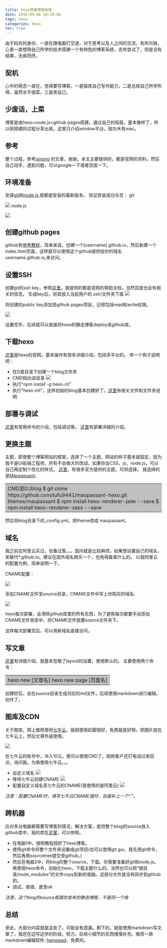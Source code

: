 ```yaml
---
title: hexo搭建博客指南
date: 2016-09-06 10:29:08
tags: hexo
categories: hexo
toc: true
---
```


由于码农的身份，一直在跟电脑打交道，对于思考以及人之间的交流，有所欠缺，心里一直想用自己所学的技术搭建一个有特色的博客系统，去年尝试了，但是没有结果，无疾而终。

## 契机
心中的萌念一直在，觉得要写博客，一是锻炼自己写作能力，二是总结自己所学所得，虽然水平很菜，三是卖自己。

## 少废话，上菜
博客是由hexo+node.js+github pages搭建。通过自己的捣鼓，基本像样了，所以把搭建的过程分享出来。这里只介绍window平台，因为木有mac。

## 参考
整个过程，参考[ixirong](http://www.ixirong.com/2015/05/17/how-to-build-ixirong-blog/) 的文章，谢谢。本文主要提供的，都是官网的资料，然后自己动手，遇到问题，可以google一下或者百度一下。

## 环境准备
安装[git](https://git-scm.com/)和[node.js](https://nodejs.org),我都是安装的最新版本。
验证安装成功与否：
git

![](http://photos.zhangzemiao.com/git_version_2.png)
node.js

![](http://photos.zhangzemiao.com/npm_version.png)

## 创建github pages
github有[参考教程](https://pages.github.com/)，简单来说，创建一个[username].github.io，然后新建一个index.html页面，这样就可以使用这个github提供给你的域名username.github.io,来访问。

## 设置SSH
创建git的ssh key，参照[这里](https://help.github.com/articles/generating-an-ssh-key/)。我提供的都是官网的帮助文档，当然百度也会有相关的信息。
生成key后，将其放入当前用户的.ssh/文件夹下面
![](http://photos.zhangzemiao.com/ssh_position.jpg)

将创建的public key添加至github pages项目，记得包括read和write权限。

![](http://photos.zhangzemiao.com/%E6%B7%BB%E5%8A%A0KEY.jpg)

设置完毕，后续就可以直接将hexo的静态博客deploy该github库。

## 下载hexo
[这里](https://hexo.io)是hexo的官网，基本操作有很多详细介绍，包括多平台的。
举一个例子说明吧：
- 在D盘目录下创建一个blog文件夹
- CMD指向该目录
![](http://photos.zhangzemiao.com/blog_directory.jpg)
- 执行"npm install -g hexo-cli"
- 执行"hexo init"，这样初始的blog基本创建好了。[这里](https://hexo.io/docs/setup.html)有相关文件和文件夹说明

## 部署与调试
[这里](https://hexo.io/docs/commands.html)有常用命令的介绍，包括调试等。
[这里](https://hexo.io/docs/setup.html)有部署详细的介绍。

## 更换主题
主题，即使整个博客网站的框架，选择了一个主题，网站的样子基本就固定，因为我不是UI前端工程师，所有不会做大的改动。如果你会CSS，js，node.js，可以自己再定制个性化的样式。
[这里](https://hexo.io/themes)，有很多官方提供的主题，可供选择。
我选择的是[Maupassant](https://github.com/tufu9441/maupassant-hexo)。
<table><tr><td bgcolor=#C0C0C0>CMD至D:/blog
$ git clone https://github.com/tufu9441/maupassant-hexo.git themes/maupassant
$ npm install hexo-renderer-jade --save
$ npm install hexo-renderer-sass --save
</td></tr></table>

然后将blog目录下的_config.yml，把theme改成 maupassant。

## 域名
我之前在阿里云买过，也备过案。。。国内就是比较麻烦。如果想设置自己的域名，来替代*.github.io。建议在国外域名商买一个，也免得备案什么的。
以我阿里云的配置为例，简单说明一下，

CNAME配置：

![](http://photos.zhangzemiao.com/DNS.jpg)

添加CNAME文件至source目录，CNMAE文件中写上你购买的域名:

![](http://photos.zhangzemiao.com/CNAME_FOLDER.jpg)

hexo每次部署，会清除github库里的所有东西，为了避免每次都要手动添加CNAME文件至库中，将CNAME文件放置source文件夹下。

这样每次部署完后，可以用新域名直接访问。

## 写文章
[这里](https://hexo.io/docs/writing.html)有详细介绍。我基本忽略了layout的设置，使用默认的。
主要使用两个命令：
<table><tr><td bgcolor=#C0C0C0>hexo new [文章名]
hexo new page [页面名]
</td></tr></table>

创建好后，会在source目录生成对应的md文件，后续使用markdown进行编辑，创作了。

## 图库及CDN
关于图库，网上推荐使用[七牛云](https://portal.qiniu.com)，我刚使用赶脚很好，免费就是好呀。把图片放在七牛云上，然后文章外链使用。

![](http://photos.zhangzemiao.com/tuku.jpg)

在七牛云的账号中，冲入10元，便可以使用CND了。刚刚客户还打电话过来回访，询问我，为嘛使用七牛云。。。
- 自定义域名
![](http://photos.zhangzemiao.com/blog_cnd.jpg)
- 等待七牛云创建CNAME
![](http://photos.zhangzemiao.com/blog_qiniuyun_cname.jpg)
- 配置自定义域名至七牛云的CNAME(我使用的是阿里云)
![](http://photos.zhangzemiao.com/blog_photos_cnd.jpg)

*注意：配置CNAME时，填写七牛云CNAME值时，后面补上一个"."。*

## 跨机器
应对多台电脑都需要写博客的情况，解决方案，是将整个blog的source放入github库中，我的库在[这里](https://github.com/WaterZhang/blog)，可以参照。

- 在电脑1中，按照教程搭好了hexo博客。
- 使用git命令将整个文件夹设置成git项目(也可以使用git gui，我先用git命令，然后再用sourcetree提交至github。)
- 然后在电脑2中，将blog的整个source，下载。你需要准备好git和node.js。再使用hexo命令，初始化hexo，下载主题什么的。当然也可以把"根目录/node_modules"的文件copy到新的电脑。这部分文件是没有同步到github的。
- 调试，查错，直至ok

*注意，这个blog的source库跟你发布的静态博客，不是同一个库*


## 总结
至此，大部分内容就是这些了。可能会有遗漏。剩下的，就是使用markdown写文章了，我还在边写边学的阶段，努力，后续小细节的东西慢慢补充。推荐一款markdown编辑软件: [haroopad](http://pad.haroopress.com/)，免费的。